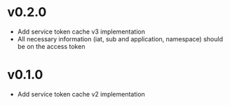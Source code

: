 # v0.2.0

* Add service token cache v3 implementation
* All necessary information (iat, sub and application, namespace) should be on
  the access token

# v0.1.0

* Add service token cache v2 implementation
